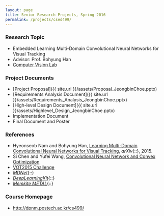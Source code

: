 ```yaml
---
layout: page
title: Senior Research Projects, Spring 2016
permalink: /projects/csed499/
---
```


### Research Topic ###
* Embedded Learning Multi-Domain Convolutional Neural Networks for Visual Tracking
* Advisor: Prof. Bohyung Han
* <a href="http://cvlab.postech.ac.kr/lab/" target="blank">Computer Vision Lab</a>

### Project Documents ###
* [Project Proposal]({{ site.url }}/assets/Proposal_JeongbinChoe.pptx)
* [Requirements Analysis Document]({{ site.url }}/assets/Requirements_Analysis_JeongbinChoe.pptx)
* [High-level Design Document]({{ site.url }}/assets/Highlevel_Design_JeongbinChoe.pptx)
* Implementation Document
* Final Document and Poster

### References ###
* Hyeonseob Nam and Bohyung Han, <a href="http://arxiv.org/pdf/1510.07945v2.pdf">Learning Multi-Domain Convolutional Neural Networks for Visual Tracking</a>, *arXiv*{::}, 2015.
* Si Chen and Yufei Wang, <a href="http://acsweb.ucsd.edu/~yuw176/report/ECE273.pdf">Convolutional Neural Network and Convex Optimization</a>
* <a href="http://www.votchallenge.net/vot2015/">VOT2015 Challenge</a>
* *<a href="https://github.com/HyeonseobNam/MDNet">MDNet</a>*{::}
* *<a href="http://deeplearningkit.org/">DeepLearningKit</a>*{::}
* *<a href="http://memkite.com/blog/category/metal-2/" target="blank">Memkite METAL</a>*{::}

### Course Homepage ###
* <a href="http://dpnm.postech.ac.kr/cs499/" target="blank">http://dpnm.postech.ac.kr/cs499/</a>
